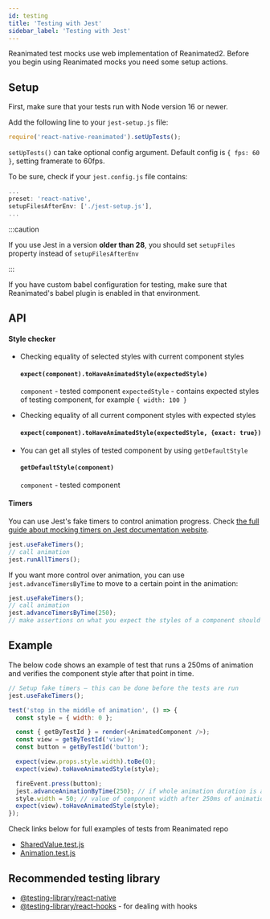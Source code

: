 ```yaml
---
id: testing
title: 'Testing with Jest'
sidebar_label: 'Testing with Jest'
---
```


Reanimated test mocks use web implementation of Reanimated2. Before you begin using Reanimated mocks you need some setup actions.

## Setup

First, make sure that your tests run with Node version 16 or newer.

Add the following line to your `jest-setup.js` file:

```js
require('react-native-reanimated').setUpTests();
```

`setUpTests()` can take optional config argument. Default config is `{ fps: 60 }`, setting framerate to 60fps.

To be sure, check if your `jest.config.js` file contains:

```js
...
preset: 'react-native',
setupFilesAfterEnv: ['./jest-setup.js'],
...
```

:::caution

If you use Jest in a version **older than 28**, you should set `setupFiles` property instead of `setupFilesAfterEnv`

:::

If you have custom babel configuration for testing, make sure that Reanimated's babel plugin is enabled in that environment.

## API

#### Style checker

- Checking equality of selected styles with current component styles

  #### `expect(component).toHaveAnimatedStyle(expectedStyle)`

  `component` - tested component
  `expectedStyle` - contains expected styles of testing component, for example `{ width: 100 }`

- Checking equality of all current component styles with expected styles

  #### `expect(component).toHaveAnimatedStyle(expectedStyle, {exact: true})`

- You can get all styles of tested component by using `getDefaultStyle`
  #### `getDefaultStyle(component)`
  `component` - tested component

#### Timers

You can use Jest's fake timers to control animation progress.
Check [the full guide about mocking timers on Jest documentation website](https://jestjs.io/docs/timer-mocks).

```js
jest.useFakeTimers();
// call animation
jest.runAllTimers();
```

If you want more control over animation, you can use `jest.advanceTimersByTime` to move to a certain point in the animation:

```js
jest.useFakeTimers();
// call animation
jest.advanceTimersByTime(250);
// make assertions on what you expect the styles of a component should be after 250ms
```

## Example

The below code shows an example of test that runs a 250ms of animation and verifies the component style after that point in time.

```js
// Setup fake timers – this can be done before the tests are run
jest.useFakeTimers();

test('stop in the middle of animation', () => {
  const style = { width: 0 };

  const { getByTestId } = render(<AnimatedComponent />);
  const view = getByTestId('view');
  const button = getByTestId('button');

  expect(view.props.style.width).toBe(0);
  expect(view).toHaveAnimatedStyle(style);

  fireEvent.press(button);
  jest.advanceAnimationByTime(250); // if whole animation duration is a 500ms
  style.width = 50; // value of component width after 250ms of animation
  expect(view).toHaveAnimatedStyle(style);
});
```

Check links below for full examples of tests from Reanimated repo

- [SharedValue.test.js](https://github.com/software-mansion/react-native-reanimated/tree/main/__tests__/SharedValue.test.js)
- [Animation.test.js](https://github.com/software-mansion/react-native-reanimated/tree/main/__tests__/Animation.test.js)

## Recommended testing library

- [@testing-library/react-native](https://testing-library.com/docs/react-native-testing-library)
- [@testing-library/react-hooks](https://react-hooks-testing-library.com/) - for dealing with hooks
